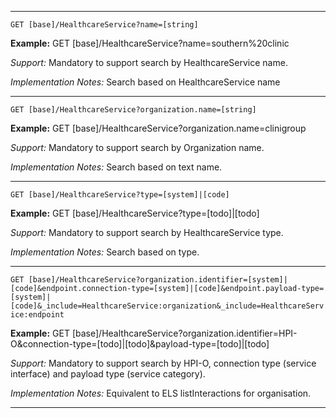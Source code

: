 
-----------

`GET [base]/HealthcareService?name=[string]`

**Example:** GET [base]/HealthcareService?name=southern%20clinic

*Support:* Mandatory to support search by HealthcareService name.

*Implementation Notes:* Search based on HealthcareService name

-----------

`GET [base]/HealthcareService?organization.name=[string]`

**Example:** GET [base]/HealthcareService?organization.name=clinigroup

*Support:* Mandatory to support search by Organization name.

*Implementation Notes:* Search based on text name.

-----------

`GET [base]/HealthcareService?type=[system]|[code]`

**Example:** GET [base]/HealthcareService?type=[todo]\|[todo]

*Support:* Mandatory to support search by HealthcareService type.

*Implementation Notes:*  Search based on type.

-----------

`GET [base]/HealthcareService?organization.identifier=[system]|[code]&endpoint.connection-type=[system]|[code]&endpoint.payload-type=[system]|[code]&_include=HealthcareService:organization&_include=HealthcareService:endpoint`

**Example:** GET [base]/HealthcareService?organization.identifier=HPI-O&connection-type=[todo]\|[todo]&payload-type=[todo]\|[todo]

*Support:* Mandatory to support search by HPI-O, connection type (service interface) and payload type (service category).

*Implementation Notes:* Equivalent to ELS listInteractions for organisation.


-----------

 [(how to search by reference)]: http://hl7.org/fhir/search.html#reference
 [(how to search by token)]: http://hl7.org/fhir/search.html#token
 [(how to search by date)]: http://hl7.org/fhir/search.html#date
 [(how to search by string)]: http://hl7.org/fhir/search.html#string
